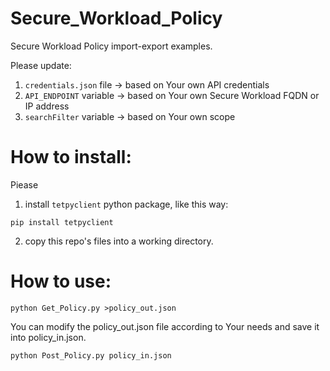 # Secure_Workload_Policy

Secure Workload Policy import-export examples. 


Please update:

1. `credentials.json` file  -> based on Your own API credentials
2. `API_ENDPOINT` variable  -> based on Your own Secure Workload FQDN or IP address
3. `searchFilter` variable  -> based on Your own scope 



# How to install:

Piease  


1. install `tetpyclient` python package, like this way:  

`pip install tetpyclient`

2. copy this repo's files into a working directory.


# How to use:

`python Get_Policy.py >policy_out.json`

You can modify the policy_out.json file according to Your needs and save it into policy_in.json.

`python Post_Policy.py policy_in.json`

